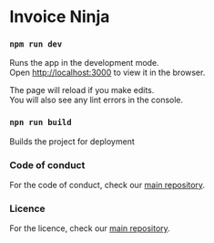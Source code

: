 # Invoice Ninja

### `npm run dev`

Runs the app in the development mode.\
Open [http://localhost:3000](http://localhost:3000) to view it in the browser.

The page will reload if you make edits.\
You will also see any lint errors in the console.


### `npn run build` 
Builds the project for deployment

### Code of conduct
For the code of conduct, check our [main repository](https://github.com/invoiceninja/invoiceninja/blob/master/CODE_OF_CONDUCT.md).

### Licence

For the licence, check our [main repository](https://github.com/invoiceninja/invoiceninja/blob/master/LICENSE).

